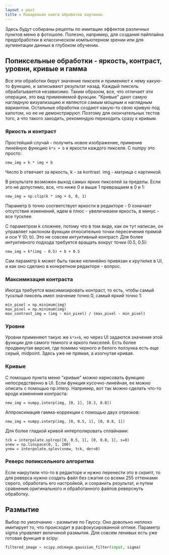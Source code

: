 ```yaml
---
layout : post
title : Поваренная книга обработки картинок
---
```


Здесь будут собираны рецепты по имитации эффектов различных пунктов меню в фотошопе. Полезно, например, для создания пайплайна предобработки в классическом компьютерном зрении или для аугментации данных в глубоком обучении.

## Попиксельные обработки - яркость, контраст, уровни, кривые и гамма

Все эти обработки берут значение пикселя и применяют к нему какую-то функцию, и записывают результат назад. Каждый пиксель обрабатывается независимо. Таким образом, все, что отличает эти операции, это вид применяемой функции. "Кривые" дают самую наглядную визуализацию и являются самым мощным и наглядным вариантом. Остальные обработки создают какую-то свою кривую под капотом, но ее не демонстрируют. Поэтому для окончательных тестов того, а что такого закодить, рекомендую переходить сразу к кривым.

### Яркость и контраст

Простейший случай - получить новое изображение, применив линейную функцию `k*x + b` к яркости каждого пикселя. C numpy это просто:

```
new_img = k * img + b
```

Число b отвечает за яркость, k - за kontrast. img - матрица с картинкой.

В результате возможен выход самых ярких пикселей за пределы. Если это не допустимо, все, что ниже 0 и выше 1 превращаем в 0 и 1:

```
new_img = np.clip(k * img + b, 0, 1)
```

Параметр b точно соответствует яркости в редакторе - 0 означает отсутствие изменений, идем в плюс - увеличиваем яркость, в минус - все тусклее.

С параметром k сложнее, потому что в том виде, как он тут написан, он управляет наклоном функции относительно точки пересечения прямой и оси Y (0; b). Это не совсем интуитивный контраст. Для более интуитивного подхода требуется вращать вокруг точки (0.5, 0.5):

```
new_img = k*(img - 0.5) + b + 0.5
```

Сам параметр k может быть также нелинейно привязан к крутилке в UI, и как оно сделано в конкретном редакторе - вопрос. 

### Максимизация контраста

Иногда требуется максимизировать контраст, то есть, чтобы самый тусклый пиксель имел значение точно 0, самый яркий точно 1:

```
min_pixel = np.minimum(img)
max_pixel = np.minimum(img)
max_contrast_img = (img - min_pixel) / (max_pixel - min_pixel)
```

### Уровни

Уровни применяют такую же `k*x+b`, но через UI задаются значения этой функции для самого темного и яркого пикселей. Есть более продвинутая версия, где помимо черного и белого ползунка есть еще серый, midpoint. Здесь уже не прямая, а изогнутая кривая.

### Кривые

С помощью пункта меню "кривые" можно нарисовать функцию непосредственно в UI. Если функция кусочно-линейная, ее можно описать с помощью np.interp. Например, вот так можно сделать что-то вроде изменения контраста:

```
new_img = numpy.interp(img, [0, 1], [0.3, 0.8])
```

Аппроксимация гамма-коррекции с помощью двух отрезков:

```
new_img = numpy.interp(img, [0, 0.5, 1], [0, 0.8, 1])
```

Для более гладкой кривой интерполировать сплайнами:

```
tck = interpolate.splrep([0, 0.5, 1], [0, 0.8, 1], s=0)
xnew = np.linspace(0, 1, 100)
ynew = interpolate.splev(xnew, tck, der=0)
```

### Реверс попиксельного алгоритма

Если накрутили что-то в редакторе и нужно перенести это в скрипт, то для реверса нужно создать файл без сжатия со всеми 255 оттенками серого, обработать его настройкой, и сохранить результат, и путем сравнения оригинального и обработанного файлов реверснуть обработку.

## Размытие

Выбор по умолчанию - размытие по Гауссу. Оно довольно неплохо имитирует то, что происходит в расфокусированной оптике. Параметр sigma управляет величиной размытия. Для совсем ленивых есть уже готовая функция в scipy:

```python
filtered_image = scipy.ndimage.gaussian_filter(input, sigma)
```

<!--
Внутри оно делает две вещи - создает матрицу с ядром размытия, и выполняет операцию свертки картинки с этим ядром. Ядро размытие у нас - функция Гаусса, которую в 2Д обернули вокруг своей оси и получили размытый круг. Можно расписать это самим:

```python

```

Если требуется что-то более замороченное, например, motion blur, сама операция свертки остается, но нужно поменять ядро.

```python
```

### Реверс размытия

Первым делом нужно определить, одинаковое ли размытие везде в картинке, или в разных областях размывается по-разному. Для этого делаем белый файл с черными точками в виде сетки и обрабатываем фильтром.

* Если результирующие размытые точки везде одинаковые - ура. Измеряем величину размытого пятна в пикселях. Затем создаем черный файл такого размера и устанавливаем посередине белую точку:

```python
```

Обрабатываем ее в редакторе. Получаенная картинка - это и есть то ядро, которое нужно скормить в convolve2d.

* Если результирующие точки разные - все сложнее, но подход тот же. Нужно скормить гимпу сетку точек, выделить из размытого файла ядра, и дальше интерполировать между разными ядрами при применении свертки.

* Примерно такой же подход применяется, если в распоряжении есть функции рассеяния из программы оптического расчета


-->
